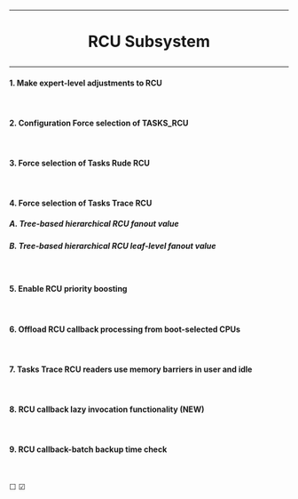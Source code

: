---------------------------------------------------------------------------------
# <p align='center'> RCU Subsystem </p>
---------------------------------------------------------------------------------
#### 1. Make expert-level adjustments to RCU

<br />

#### 2. Configuration Force selection of TASKS_RCU

<br />

#### 3. Force selection of Tasks Rude RCU

<br />

#### 4. Force selection of Tasks Trace RCU

##### A. Tree-based hierarchical RCU fanout value

##### B. Tree-based hierarchical RCU leaf-level fanout value

<br />

#### 5. Enable RCU priority boosting

<br />

#### 6. Offload RCU callback processing from boot-selected CPUs

<br />

#### 7. Tasks Trace RCU readers use memory barriers in user and idle

<br />

#### 8. RCU callback lazy invocation functionality (NEW)

<br />

#### 9. RCU callback-batch backup time check

<br />


☐ ☑
